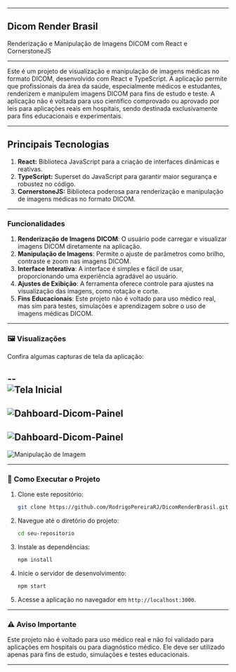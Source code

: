 
---

## Dicom Render Brasil  
Renderização e Manipulação de Imagens DICOM com React e CornerstoneJS

---

Este é um projeto de visualização e manipulação de imagens médicas no formato DICOM, desenvolvido com React e TypeScript. A aplicação permite que profissionais da área da saúde, especialmente médicos e estudantes, renderizem e manipulem imagens DICOM para fins de estudo e teste. A aplicação não é voltada para uso científico comprovado ou aprovado por leis para aplicações reais em hospitais, sendo destinada exclusivamente para fins educacionais e experimentais.

---

 **Principais Tecnologias**  
---
1. **React:** Biblioteca JavaScript para a criação de interfaces dinâmicas e reativas.
2. **TypeScript:** Superset do JavaScript para garantir maior segurança e robustez no código.
3. **CornerstoneJS:** Biblioteca poderosa para renderização e manipulação de imagens médicas no formato DICOM.


---

###  **Funcionalidades**  
1. **Renderização de Imagens DICOM**: O usuário pode carregar e visualizar imagens DICOM diretamente na aplicação.
2. **Manipulação de Imagens**: Permite o ajuste de parâmetros como brilho, contraste e zoom nas imagens DICOM.
3. **Interface Interativa**: A interface é simples e fácil de usar, proporcionando uma experiência agradável ao usuário.
4. **Ajustes de Exibição**: A ferramenta oferece controle para ajustes na visualização das imagens, como rotação e corte.
5. **Fins Educacionais**: Este projeto não é voltado para uso médico real, mas sim para testes, simulações e aprendizagem sobre o uso de imagens médicas DICOM.

---

### 🖼️ **Visualizações**  
Confira algumas capturas de tela da aplicação:  

--  
![Tela Inicial](https://i.ibb.co/c3Twx9b/Captura-de-tela-2024-12-17-153217.png)  
--  
![Dahboard-Dicom-Painel](https://i.ibb.co/YZbH2DH/Captura-de-tela-2024-12-17-153432.png)  
-- 
![Dahboard-Dicom-Painel](https://i.ibb.co/tDTffF1/Captura-de-tela-2024-12-18-092850.png)  
--
![Manipulação de Imagem](https://i.ibb.co/HXtDB2G/Imagem-do-Whats-App-de-2024-12-17-s-13-45-19-512be918.jpg)

---

### 📖 **Como Executar o Projeto**  
1. Clone este repositório:  
   ```bash
   git clone https://github.com/RodrigoPereiraRJ/DicomRenderBrasil.git
   ```
2. Navegue até o diretório do projeto:  
   ```bash
   cd seu-repositorio
   ```
3. Instale as dependências:  
   ```bash
   npm install
   ```
4. Inicie o servidor de desenvolvimento:  
   ```bash
   npm start
   ```
5. Acesse a aplicação no navegador em `http://localhost:3000`.

---

### ⚠️ **Aviso Importante**  
Este projeto não é voltado para uso médico real e não foi validado para aplicações em hospitais ou para diagnóstico médico. Ele deve ser utilizado apenas para fins de estudo, simulações e testes educacionais.

---
